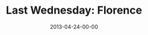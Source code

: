 ---
layout: message
category: message
series: "Rhythm"
title: "Last Wednesday: Florence"
date: 2013-04-24-00-00
message_id: 783
audio: "http://s3.amazonaws.com/crossroads-media/media/legacy/mp3/042413-LW-Florence.mp3"
audio-duration: "14:45"
description: "Last Wednesday April 2013 - Florence"
video: "https://s3.amazonaws.com/crossroadsvideomessages/042413-LW-Florence.mp4"
video-duration: "14:46"
video-image: "http://s3.amazonaws.com/crossroads-media/images/legacy/content/042413-LW-Florence-still.jpg"
explicit: "N"
---